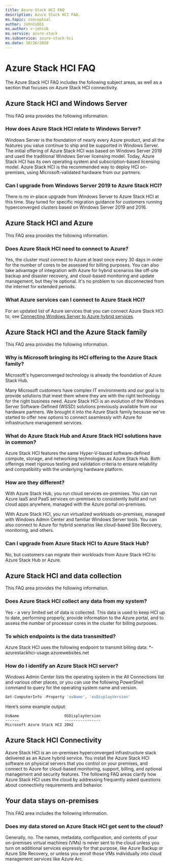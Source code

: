 ```yaml
---
title: Azure Stack HCI FAQ
description: Azure Stack HCI FAQ.
ms.topic: conceptual
author: JohnCobb1
ms.author: v-johcob
ms.service: azure-stack
ms.subservice: azure-stack-hci
ms.date: 10/26/2020
---
```


# Azure Stack HCI FAQ
The Azure Stack HCI FAQ includes the following subject areas, as well as a section that focuses on Azure Stack HCI connectivity.

## Azure Stack HCI and Windows Server
This FAQ area provides the following information.

### How does Azure Stack HCI relate to Windows Server?
Windows Server is the foundation of nearly every Azure product, and all the features you value continue to ship and be supported in Windows Server. The initial offering of Azure Stack HCI was based on Windows Server 2019 and used the traditional Windows Server licensing model. Today, Azure Stack HCI has its own operating system and subscription-based licensing model. Azure Stack HCI is the recommended way to deploy HCI on-premises, using Microsoft-validated hardware from our partners.

### Can I upgrade from Windows Server 2019 to Azure Stack HCI?
There is no in-place upgrade from Windows Server to Azure Stack HCI at this time. Stay tuned for specific migration guidance for customers running hyperconverged clusters based on Windows Server 2019 and 2016.

## Azure Stack HCI and Azure
This FAQ area provides the following information.

### Does Azure Stack HCI need to connect to Azure?
Yes, the cluster must connect to Azure at least once every 30 days in order for the number of cores to be assessed for billing purposes. You can also take advantage of integration with Azure for hybrid scenarios like off-site backup and disaster recovery, and cloud-based monitoring and update management, but they're optional. It's no problem to run disconnected from the internet for extended periods.

### What Azure services can I connect to Azure Stack HCI?
For an updated list of Azure services that you can connect Azure Stack HCI to, see [Connecting Windows Server to Azure hybrid services](/windows-server/manage/windows-admin-center/azure/index).

## Azure Stack HCI and the Azure Stack family
This FAQ area provides the following information.

### Why is Microsoft bringing its HCI offering to the Azure Stack family?
Microsoft's hyperconverged technology is already the foundation of Azure Stack Hub.

Many Microsoft customers have complex IT environments and our goal is to provide solutions that meet them where they are with the right technology for the right business need. Azure Stack HCI is an evolution of the Windows Server Software-Defined (WSSD) solutions previously available from our hardware partners. We brought it into the Azure Stack family because we've started to offer new options to connect seamlessly with Azure for infrastructure management services.

### What do Azure Stack Hub and Azure Stack HCI solutions have in common?
Azure Stack HCI features the same Hyper-V-based software-defined compute, storage, and networking technologies as Azure Stack Hub. Both offerings meet rigorous testing and validation criteria to ensure reliability and compatibility with the underlying hardware platform.

### How are they different?
With Azure Stack Hub, you run cloud services on-premises. You can run Azure IaaS and PaaS services on-premises to consistently build and run cloud apps anywhere, managed with the Azure portal on-premises.

With Azure Stack HCI, you run virtualized workloads on-premises, managed with Windows Admin Center and familiar Windows Server tools. You can also connect to Azure for hybrid scenarios like cloud-based Site Recovery, monitoring, and others.

### Can I upgrade from Azure Stack HCI to Azure Stack Hub?
No, but customers can migrate their workloads from Azure Stack HCI to Azure Stack Hub or Azure.

## Azure Stack HCI and data collection
This FAQ area provides the following information.

### Does Azure Stack HCI collect any data from my system?
Yes - a very limited set of data is collected. This data is used to keep HCI up to date, performing properly, provide information to the Azure portal, and to assess the number of processor cores in the cluster for billing purposes.

### To which endpoints is the data transmitted?  
Azure Stack HCI uses the following endpoint to transmit billing data: *-azurestackhci-usage.azurewebsites.net

### How do I identify an Azure Stack HCI server?
Windows Admin Center lists the operating system in the All Connections list and various other places, or you can use the following PowerShell command to query for the operating system name and version.

```PowerShell
Get-ComputerInfo -Property 'osName', 'osDisplayVersion'
```

Here’s some example output:

```
OsName                    OSDisplayVersion
------                    ----------------
Microsoft Azure Stack HCI 20H2
```
## Azure Stack HCI Connectivity
Azure Stack HCI is an on-premises hyperconverged infrastructure stack delivered as an Azure hybrid service. You install the Azure Stack HCI software on physical servers that you control on your premises, and connect to Azure for cloud-based monitoring, support, billing, and optional management and security features. The following FAQ areas clarify how Azure Stack HCI uses the cloud by addressing frequently asked questions about connectivity requirements and behavior.

## Your data stays on-premises
This FAQ area includes the following information.

### Does my data stored on Azure Stack HCI get sent to the cloud?
Generally, no. The names, metadata, configuration, and contents of your on-premises virtual machines (VMs) is never sent to the cloud unless you turn on additional services expressly for that purpose, like Azure Backup or Azure Site Recovery, or unless you enroll those VMs individually into cloud management services like Azure Arc.


